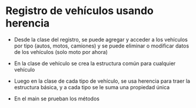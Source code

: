 # Registro de vehículos usando herencia

- Desde la clase del registro, se puede agregar y acceder a los vehículos por tipo (autos, motos, camiones) y se puede eliminar o modificar datos de los vehículos (solo moto por ahora)

- En la clase de vehículo se crea la estructura común para cualquier vehículo

- Luego en la clase de cada tipo de vehículo, se usa herencia para traer la estructura básica, y a cada tipo se le suma una propiedad única

- En el main se prueban los métodos